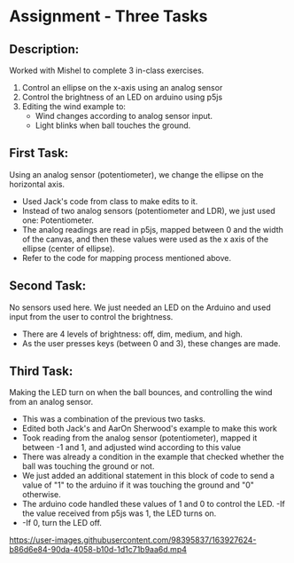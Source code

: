 # Assignment - Three Tasks
## Description:

Worked with Mishel to complete 3 in-class exercises.

1. Control an ellipse on the x-axis using an analog sensor
2. Control the brightness of an LED on arduino using p5js
3. Editing the wind example to:
    - Wind changes according to analog sensor input.
    - Light blinks when ball touches the ground.

## First Task:

 Using an analog sensor (potentiometer), we change the ellipse on the horizontal axis.
- Used Jack's code from class to make edits to it. 
- Instead of two analog sensors (potentiometer and LDR), we just used one: Potentiometer.
- The analog readings are read in p5js, mapped between 0 and the width of the canvas, and then these values were used as the x axis of the ellipse (center of ellipse).
- Refer to the code for mapping process mentioned above.

## Second Task:

No sensors used here. We just needed an LED on the Arduino and used input from the user to control the brightness.
- There are 4 levels of brightness: off, dim, medium, and high. 
- As the user presses keys (between 0 and 3), these changes are made.

## Third Task:

Making the LED turn on when the ball bounces, and controlling the wind from an analog sensor.
- This was a combination of the previous two tasks.
- Edited both Jack's and AarOn Sherwood's example to make this work 
- Took reading from the analog sensor (potentiometer), mapped it between -1 and 1, and adjusted wind according to this value 
- There was already a condition in the example that checked whether the ball was touching the ground or not. 
- We just added an additional statement in this block of code to send a value of "1" to the arduino if it was touching the ground and "0" otherwise. 
- The arduino code handled these values of 1 and 0 to control the LED. -If the value received from p5js was 1, the LED turns on. 
- -If 0, turn the LED off.

https://user-images.githubusercontent.com/98395837/163927624-b86d6e84-90da-4058-b10d-1d1c71b9aa6d.mp4

